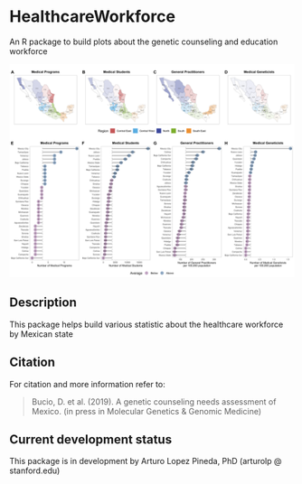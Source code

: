 # HealthcareWorkforce
An R package to build plots about the genetic counseling and education workforce

![GitHub Logo](/figures/workforce-panels.png)

## Description
This package helps build various statistic about the healthcare workforce by Mexican state

## Citation
For citation and more information refer to:

>Bucio, D. et al. (2019). A genetic counseling needs assessment of Mexico. (in press in Molecular Genetics & Genomic Medicine)

## Current development status
This package is in development by Arturo Lopez Pineda, PhD (arturolp @ stanford.edu)
